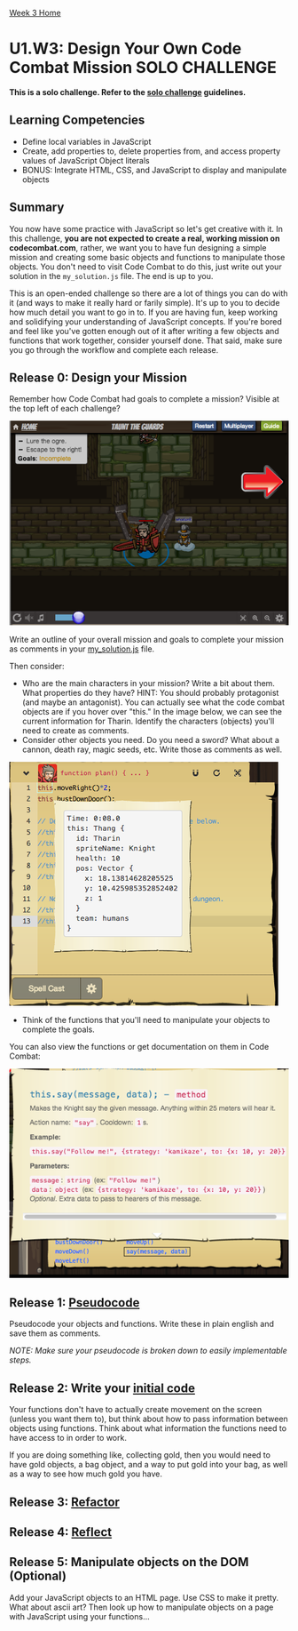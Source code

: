 [Week 3 Home](../)

# U1.W3: Design Your Own Code Combat Mission SOLO CHALLENGE

**This is a solo challenge. Refer to the [solo challenge](https://github.com/Devbootcamp/phase-0-handbook/blob/master/solo-challenges.md) guidelines.**

## Learning Competencies
- Define local variables in JavaScript
- Create, add properties to, delete properties from, and access property values of JavaScript Object literals
- BONUS: Integrate HTML, CSS, and JavaScript to display and manipulate objects


## Summary
You now have some practice with JavaScript so let's get creative with it. In this challenge, **you are not expected to create a real, working mission on codecombat.com**, rather, we want you to have fun designing a simple mission and creating some basic objects and functions to manipulate those objects. You don't need to visit Code Combat to do this, just write out your solution in the `my_solution.js` file. The end is up to you. 

This is an open-ended challenge so there are a lot of things you can do with it (and ways to make it really hard or farily simple). It's up to you to decide how much detail you want to go in to. If you are having fun, keep working and solidifying your understanding of JavaScript concepts. If you're bored and feel like you've gotten enough out of it after writing a few objects and functions that work together, consider yourself done. That said, make sure you go through the workflow and complete each release. 


## Release 0: Design your Mission

Remember how Code Combat had goals to complete a mission? Visible at the top left of each challenge?

![Mission goals](../imgs/cc-mission.png)

Write an outline of your overall mission and goals to complete your mission as comments in your [my_solution.js](my_solution.js) file. 

Then consider:
- Who are the main characters in your mission? Write a bit about them. What properties do they have? HINT: You should probably protagonist (and maybe an antagonist). You can actually see what the code combat objects are if you hover over "this." In the image below, we can see the current information for Tharin. Identify the characters (objects) you'll need to create as comments.
- Consider other objects you need. Do you need a sword? What about a cannon, death ray, magic seeds, etc. Write those as comments as well. 

![objects](../imgs/cc-objects.png)

- Think of the functions that you'll need to manipulate your objects to complete the goals. 

You can also view the functions or get documentation on them in Code Combat:

![functions](../imgs/cc-functions.png)

## Release 1: [Pseudocode](https://github.com/Devbootcamp/phase-0-handbook/blob/master/coding-references/pseudocode.md) 

Pseudocode your objects and functions. Write these in plain english and save them as comments. 

*NOTE: Make sure your pseudocode is broken down to easily implementable steps.*

## Release 2: Write your [initial code](https://github.com/Devbootcamp/phase-0-handbook/blob/master/coding-references/initial-solution.md)

Your functions don't have to actually create movement on the screen (unless you want them to), but think about how to pass information between objects using functions. Think about what information the functions need to have access to in order to work. 

If you are doing something like, collecting gold, then you would need to have gold objects, a bag object, and a way to put gold into your bag, as well as a way to see how much gold you have. 

## Release 3: [Refactor](https://github.com/Devbootcamp/phase-0-handbook/blob/master/coding-references/refactoring.md)

## Release 4: [Reflect](https://github.com/Devbootcamp/phase-0-handbook/blob/master/coding-references/reflection-guidelines.md)

## Release 5: Manipulate objects on the DOM (Optional)
Add your JavaScript objects to an HTML page. Use CSS to make it pretty. What about ascii art? Then look up how to manipulate objects on a page with JavaScript using your functions...

